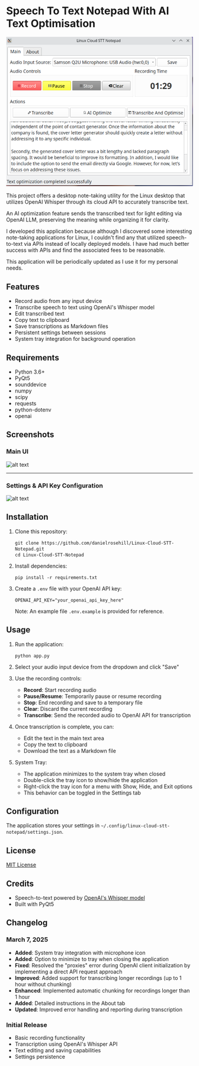 # Speech To Text Notepad With AI Text Optimisation 

 ![alt text](screenshots/releases/v4/2.png)

 This project offers a desktop note-taking utility for the Linux desktop that utilizes OpenAI Whisper through its cloud API to accurately transcribe text. 
 
 An AI optimization feature sends the transcribed text for light editing via OpenAI LLM, preserving the meaning while organizing it for clarity. 

I developed this application because although I discovered some interesting note-taking applications for Linux, I couldn't find any that utilized speech-to-text via APIs instead of locally deployed models. I have had much better success with APIs and find the associated fees to be reasonable. 

This application will be periodically updated as I use it for my personal needs.

## Features

- Record audio from any input device
- Transcribe speech to text using OpenAI's Whisper model
- Edit transcribed text
- Copy text to clipboard
- Save transcriptions as Markdown files
- Persistent settings between sessions
- System tray integration for background operation

## Requirements

- Python 3.6+
- PyQt5
- sounddevice
- numpy
- scipy
- requests
- python-dotenv
- openai

## Screenshots

 ### Main UI

 ![alt text](screenshots/releases/v2/2.png)

 ---

 ### Settings & API Key Configuration

 ![alt text](screenshots/releases/v2/3.png)

## Installation

1. Clone this repository:
   ```
   git clone https://github.com/danielrosehill/Linux-Cloud-STT-Notepad.git
   cd Linux-Cloud-STT-Notepad
   ```

2. Install dependencies:
   ```
   pip install -r requirements.txt
   ```

3. Create a `.env` file with your OpenAI API key:
   ```
   OPENAI_API_KEY="your_openai_api_key_here"
   ```
   Note: An example file `.env.example` is provided for reference.

## Usage

1. Run the application:
   ```
   python app.py
   ```

2. Select your audio input device from the dropdown and click "Save"

3. Use the recording controls:
   - **Record**: Start recording audio
   - **Pause/Resume**: Temporarily pause or resume recording
   - **Stop**: End recording and save to a temporary file
   - **Clear**: Discard the current recording
   - **Transcribe**: Send the recorded audio to OpenAI API for transcription

4. Once transcription is complete, you can:
   - Edit the text in the main text area
   - Copy the text to clipboard
   - Download the text as a Markdown file

5. System Tray:
   - The application minimizes to the system tray when closed
   - Double-click the tray icon to show/hide the application
   - Right-click the tray icon for a menu with Show, Hide, and Exit options
   - This behavior can be toggled in the Settings tab

## Configuration

The application stores your settings in `~/.config/linux-cloud-stt-notepad/settings.json`.

## License

[MIT License](LICENSE)

## Credits

- Speech-to-text powered by [OpenAI's Whisper model](https://platform.openai.com/docs/guides/speech-to-text)
- Built with PyQt5

## Changelog

### March 7, 2025

- **Added**: System tray integration with microphone icon
- **Added**: Option to minimize to tray when closing the application
- **Fixed**: Resolved the "proxies" error during OpenAI client initialization by implementing a direct API request approach
- **Improved**: Added support for transcribing longer recordings (up to 1 hour without chunking)
- **Enhanced**: Implemented automatic chunking for recordings longer than 1 hour
- **Added**: Detailed instructions in the About tab
- **Updated**: Improved error handling and reporting during transcription

### Initial Release

- Basic recording functionality
- Transcription using OpenAI's Whisper API
- Text editing and saving capabilities
- Settings persistence
